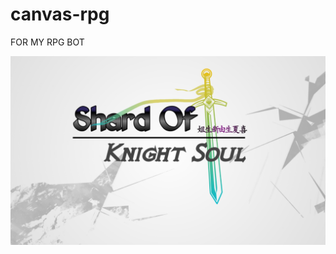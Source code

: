 # canvas-rpg
FOR MY RPG BOT

![logo](https://github.com/Len-cmd/SOKS_assets/blob/main/20211223_123025.jpg)


